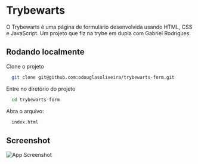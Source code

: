 
# Trybewarts

O Trybewarts é uma página de formulário desenvolvida usando HTML, CSS e JavaScript. Um projeto que fiz na trybe em dupla com Gabriel Rodrigues.

## Rodando localmente

Clone o projeto

```bash
  git clone git@github.com:odouglasoliveira/trybewarts-form.git
```

Entre no diretório do projeto

```bash
  cd trybewarts-form
```

Abra o arquivo:

```bash
  index.html
```

## Screenshot

![App Screenshot](https://live.staticflickr.com/65535/52910753883_96cab17ede_k.jpg)
